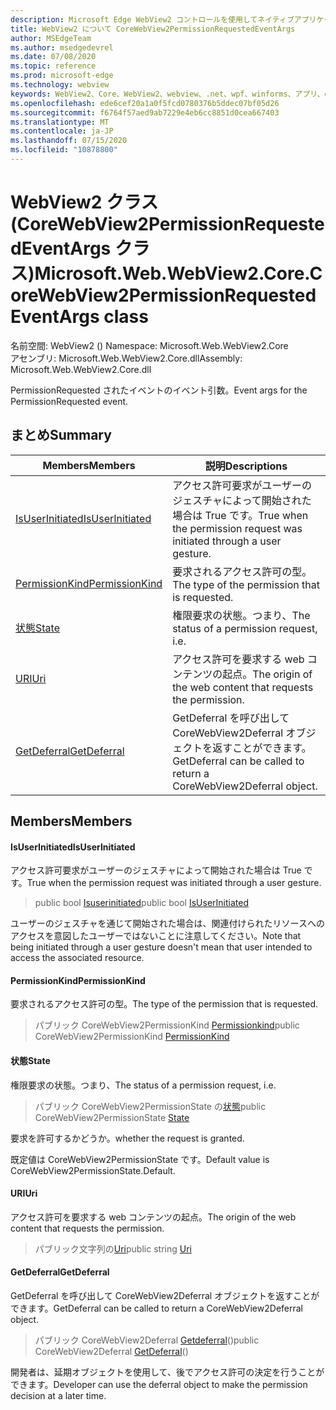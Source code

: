 ```yaml
---
description: Microsoft Edge WebView2 コントロールを使用してネイティブアプリケーションに web 技術 (HTML、CSS、JavaScript) を埋め込む
title: WebView2 について CoreWebView2PermissionRequestedEventArgs
author: MSEdgeTeam
ms.author: msedgedevrel
ms.date: 07/08/2020
ms.topic: reference
ms.prod: microsoft-edge
ms.technology: webview
keywords: WebView2、Core、WebView2、webview、.net、wpf、winforms、アプリ、edge、CoreWebView2、CoreWebView2Controller、browser control、edge html、Microsoft の WebView2。 CoreWebView2PermissionRequestedEventArgs。
ms.openlocfilehash: ede6cef20a1a0f5fcd0780376b5ddec07bf05d26
ms.sourcegitcommit: f6764f57aed9ab7229e4eb6cc8851d0cea667403
ms.translationtype: MT
ms.contentlocale: ja-JP
ms.lasthandoff: 07/15/2020
ms.locfileid: "10878800"
---
```

# <span data-ttu-id="0f954-104">WebView2 クラス (CoreWebView2PermissionRequestedEventArgs クラス)</span><span class="sxs-lookup"><span data-stu-id="0f954-104">Microsoft.Web.WebView2.Core.CoreWebView2PermissionRequestedEventArgs class</span></span> 

<span data-ttu-id="0f954-105">名前空間: WebView2 () </span><span class="sxs-lookup"><span data-stu-id="0f954-105">Namespace: Microsoft.Web.WebView2.Core</span></span>\
<span data-ttu-id="0f954-106">アセンブリ: Microsoft.Web.WebView2.Core.dll</span><span class="sxs-lookup"><span data-stu-id="0f954-106">Assembly: Microsoft.Web.WebView2.Core.dll</span></span>

<span data-ttu-id="0f954-107">PermissionRequested されたイベントのイベント引数。</span><span class="sxs-lookup"><span data-stu-id="0f954-107">Event args for the PermissionRequested event.</span></span>

## <span data-ttu-id="0f954-108">まとめ</span><span class="sxs-lookup"><span data-stu-id="0f954-108">Summary</span></span>

 <span data-ttu-id="0f954-109">Members</span><span class="sxs-lookup"><span data-stu-id="0f954-109">Members</span></span>                        | <span data-ttu-id="0f954-110">説明</span><span class="sxs-lookup"><span data-stu-id="0f954-110">Descriptions</span></span>
--------------------------------|---------------------------------------------
[<span data-ttu-id="0f954-111">IsUserInitiated</span><span class="sxs-lookup"><span data-stu-id="0f954-111">IsUserInitiated</span></span>](#isuserinitiated) | <span data-ttu-id="0f954-112">アクセス許可要求がユーザーのジェスチャによって開始された場合は True です。</span><span class="sxs-lookup"><span data-stu-id="0f954-112">True when the permission request was initiated through a user gesture.</span></span>
[<span data-ttu-id="0f954-113">PermissionKind</span><span class="sxs-lookup"><span data-stu-id="0f954-113">PermissionKind</span></span>](#permissionkind) | <span data-ttu-id="0f954-114">要求されるアクセス許可の型。</span><span class="sxs-lookup"><span data-stu-id="0f954-114">The type of the permission that is requested.</span></span>
[<span data-ttu-id="0f954-115">状態</span><span class="sxs-lookup"><span data-stu-id="0f954-115">State</span></span>](#state) | <span data-ttu-id="0f954-116">権限要求の状態。つまり、</span><span class="sxs-lookup"><span data-stu-id="0f954-116">The status of a permission request, i.e.</span></span>
[<span data-ttu-id="0f954-117">URI</span><span class="sxs-lookup"><span data-stu-id="0f954-117">Uri</span></span>](#uri) | <span data-ttu-id="0f954-118">アクセス許可を要求する web コンテンツの起点。</span><span class="sxs-lookup"><span data-stu-id="0f954-118">The origin of the web content that requests the permission.</span></span>
[<span data-ttu-id="0f954-119">GetDeferral</span><span class="sxs-lookup"><span data-stu-id="0f954-119">GetDeferral</span></span>](#getdeferral) | <span data-ttu-id="0f954-120">GetDeferral を呼び出して CoreWebView2Deferral オブジェクトを返すことができます。</span><span class="sxs-lookup"><span data-stu-id="0f954-120">GetDeferral can be called to return a CoreWebView2Deferral object.</span></span>

## <span data-ttu-id="0f954-121">Members</span><span class="sxs-lookup"><span data-stu-id="0f954-121">Members</span></span>

#### <span data-ttu-id="0f954-122">IsUserInitiated</span><span class="sxs-lookup"><span data-stu-id="0f954-122">IsUserInitiated</span></span> 

<span data-ttu-id="0f954-123">アクセス許可要求がユーザーのジェスチャによって開始された場合は True です。</span><span class="sxs-lookup"><span data-stu-id="0f954-123">True when the permission request was initiated through a user gesture.</span></span>

> <span data-ttu-id="0f954-124">public bool [Isuserinitiated](#isuserinitiated)</span><span class="sxs-lookup"><span data-stu-id="0f954-124">public bool [IsUserInitiated](#isuserinitiated)</span></span>

<span data-ttu-id="0f954-125">ユーザーのジェスチャを通じて開始された場合は、関連付けられたリソースへのアクセスを意図したユーザーではないことに注意してください。</span><span class="sxs-lookup"><span data-stu-id="0f954-125">Note that being initiated through a user gesture doesn't mean that user intended to access the associated resource.</span></span>

#### <span data-ttu-id="0f954-126">PermissionKind</span><span class="sxs-lookup"><span data-stu-id="0f954-126">PermissionKind</span></span> 

<span data-ttu-id="0f954-127">要求されるアクセス許可の型。</span><span class="sxs-lookup"><span data-stu-id="0f954-127">The type of the permission that is requested.</span></span>

> <span data-ttu-id="0f954-128">パブリック CoreWebView2PermissionKind [Permissionkind](#permissionkind)</span><span class="sxs-lookup"><span data-stu-id="0f954-128">public CoreWebView2PermissionKind [PermissionKind](#permissionkind)</span></span>

#### <span data-ttu-id="0f954-129">状態</span><span class="sxs-lookup"><span data-stu-id="0f954-129">State</span></span> 

<span data-ttu-id="0f954-130">権限要求の状態。つまり、</span><span class="sxs-lookup"><span data-stu-id="0f954-130">The status of a permission request, i.e.</span></span>

> <span data-ttu-id="0f954-131">パブリック CoreWebView2PermissionState の[状態](#state)</span><span class="sxs-lookup"><span data-stu-id="0f954-131">public CoreWebView2PermissionState [State](#state)</span></span>

<span data-ttu-id="0f954-132">要求を許可するかどうか。</span><span class="sxs-lookup"><span data-stu-id="0f954-132">whether the request is granted.</span></span>

<span data-ttu-id="0f954-133">既定値は CoreWebView2PermissionState です。</span><span class="sxs-lookup"><span data-stu-id="0f954-133">Default value is CoreWebView2PermissionState.Default.</span></span>

#### <span data-ttu-id="0f954-134">URI</span><span class="sxs-lookup"><span data-stu-id="0f954-134">Uri</span></span> 

<span data-ttu-id="0f954-135">アクセス許可を要求する web コンテンツの起点。</span><span class="sxs-lookup"><span data-stu-id="0f954-135">The origin of the web content that requests the permission.</span></span>

> <span data-ttu-id="0f954-136">パブリック文字列の[Uri](#uri)</span><span class="sxs-lookup"><span data-stu-id="0f954-136">public string [Uri](#uri)</span></span>

#### <span data-ttu-id="0f954-137">GetDeferral</span><span class="sxs-lookup"><span data-stu-id="0f954-137">GetDeferral</span></span> 

<span data-ttu-id="0f954-138">GetDeferral を呼び出して CoreWebView2Deferral オブジェクトを返すことができます。</span><span class="sxs-lookup"><span data-stu-id="0f954-138">GetDeferral can be called to return a CoreWebView2Deferral object.</span></span>

> <span data-ttu-id="0f954-139">パブリック CoreWebView2Deferral [Getdeferral](#getdeferral)()</span><span class="sxs-lookup"><span data-stu-id="0f954-139">public CoreWebView2Deferral [GetDeferral](#getdeferral)()</span></span>

<span data-ttu-id="0f954-140">開発者は、延期オブジェクトを使用して、後でアクセス許可の決定を行うことができます。</span><span class="sxs-lookup"><span data-stu-id="0f954-140">Developer can use the deferral object to make the permission decision at a later time.</span></span>

